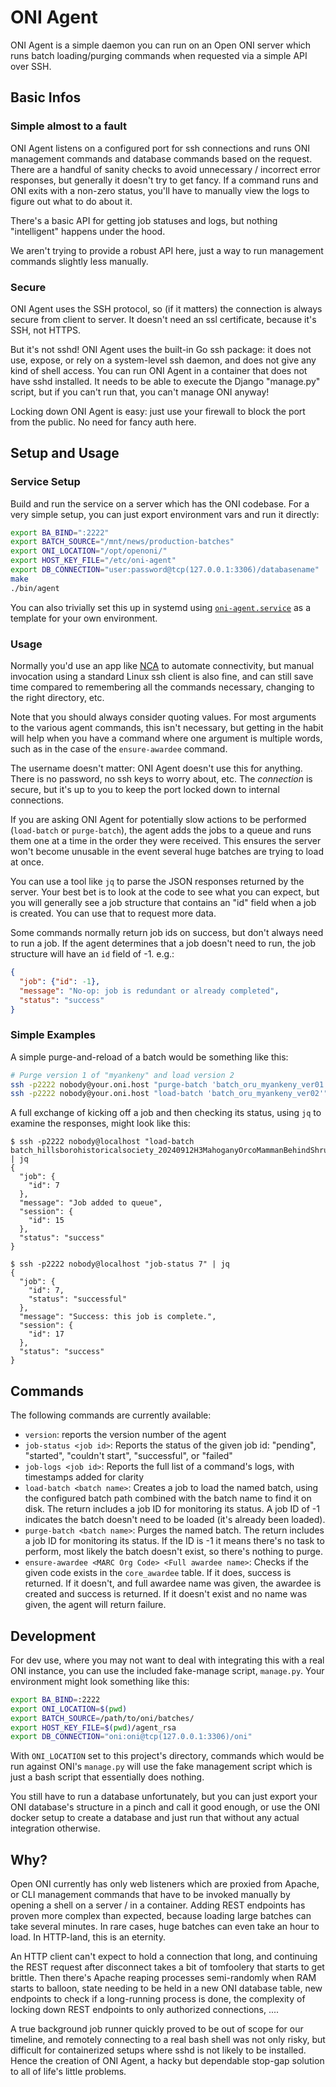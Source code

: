 # ONI Agent

ONI Agent is a simple daemon you can run on an Open ONI server which runs batch
loading/purging commands when requested via a simple API over SSH.

## Basic Infos

### Simple almost to a fault

ONI Agent listens on a configured port for ssh connections and runs ONI
management commands and database commands based on the request. There are a
handful of sanity checks to avoid unnecessary / incorrect error responses, but
generally it doesn't try to get fancy. If a command runs and ONI exits with a
non-zero status, you'll have to manually view the logs to figure out what to do
about it.

There's a basic API for getting job statuses and logs, but nothing
"intelligent" happens under the hood.

We aren't trying to provide a robust API here, just a way to run management
commands slightly less manually.

### Secure

ONI Agent uses the SSH protocol, so (if it matters) the connection is always
secure from client to server. It doesn't need an ssl certificate, because it's
SSH, not HTTPS.

But it's not sshd! ONI Agent uses the built-in Go ssh package: it does not use,
expose, or rely on a system-level ssh daemon, and does not give any kind of
shell access. You can run ONI Agent in a container that does not have sshd
installed. It needs to be able to execute the Django "manage.py" script, but
if you can't run that, you can't manage ONI anyway!

Locking down ONI Agent is easy: just use your firewall to block the port from
the public. No need for fancy auth here.

## Setup and Usage

### Service Setup

Build and run the service on a server which has the ONI codebase. For a very
simple setup, you can just export environment vars and run it directly:

```bash
export BA_BIND=":2222"
export BATCH_SOURCE="/mnt/news/production-batches"
export ONI_LOCATION="/opt/openoni/"
export HOST_KEY_FILE="/etc/oni-agent"
export DB_CONNECTION="user:password@tcp(127.0.0.1:3306)/databasename"
make
./bin/agent
```

You can also trivially set this up in systemd using
[`oni-agent.service`](oni-agent.service) as a template for your own
environment.

### Usage

Normally you'd use an app like [NCA][nca] to automate connectivity, but manual
invocation using a standard Linux ssh client is also fine, and can still save
time compared to remembering all the commands necessary, changing to the right
directory, etc.

Note that you should always consider quoting values. For most arguments to the
various agent commands, this isn't necessary, but getting in the habit will
help when you have a command where one argument is multiple words, such as in
the case of the `ensure-awardee` command.

The username doesn't matter: ONI Agent doesn't use this for anything. There is
no password, no ssh keys to worry about, etc. The *connection* is secure, but
it's up to you to keep the port locked down to internal connections.

If you are asking ONI Agent for potentially slow actions to be performed
(`load-batch` or `purge-batch`), the agent adds the jobs to a queue and runs
them one at a time in the order they were received. This ensures the server
won't become unusable in the event several huge batches are trying to load at
once.

You can use a tool like `jq` to parse the JSON responses returned by the
server. Your best bet is to look at the code to see what you can expect, but
you will generally see a job structure that contains an "id" field when a job
is created. You can use that to request more data.

Some commands normally return job ids on success, but don't always need to run
a job. If the agent determines that a job doesn't need to run, the job
structure will have an `id` field of -1. e.g.:

```json
{
  "job": {"id": -1},
  "message": "No-op: job is redundant or already completed",
  "status": "success"
}
```

[nca]: <https://github.com/uoregon-libraries/newspaper-curation-app>

### Simple Examples

A simple purge-and-reload of a batch would be something like this:

```bash
# Purge version 1 of "myankeny" and load version 2
ssh -p2222 nobody@your.oni.host "purge-batch 'batch_oru_myankeny_ver01'"
ssh -p2222 nobody@your.oni.host "load-batch 'batch_oru_myankeny_ver02'"
```

A full exchange of kicking off a job and then checking its status, using `jq`
to examine the responses, might look like this:

```
$ ssh -p2222 nobody@localhost "load-batch batch_hillsborohistoricalsociety_20240912H3MahoganyOrcoMammanBehindShrubs_ver01" | jq
{
  "job": {
    "id": 7
  },
  "message": "Job added to queue",
  "session": {
    "id": 15
  },
  "status": "success"
}

$ ssh -p2222 nobody@localhost "job-status 7" | jq
{
  "job": {
    "id": 7,
    "status": "successful"
  },
  "message": "Success: this job is complete.",
  "session": {
    "id": 17
  },
  "status": "success"
}
```

## Commands

The following commands are currently available:

- `version`: reports the version number of the agent
- `job-status <job id>`: Reports the status of the given job id: "pending",
  "started", "couldn't start", "successful", or "failed"
- `job-logs <job id>`: Reports the full list of a command's logs, with
  timestamps added for clarity
- `load-batch <batch name>`: Creates a job to load the named batch, using the
  configured batch path combined with the batch name to find it on disk. The
  return includes a job ID for monitoring its status. A job ID of -1 indicates
  the batch doesn't need to be loaded (it's already been loaded).
- `purge-batch <batch name>`: Purges the named batch. The return includes a job
  ID for monitoring its status. If the ID is -1 it means there's no task to
  perform, most likely the batch doesn't exist, so there's nothing to purge.
- `ensure-awardee <MARC Org Code> <Full awardee name>`: Checks if the given
  code exists in the `core_awardee` table. If it does, success is returned. If
  it doesn't, and full awardee name was given, the awardee is created and
  success is returned. If it doesn't exist and no name was given, the agent
  will return failure.

## Development

For dev use, where you may not want to deal with integrating this with a real
ONI instance, you can use the included fake-manage script, `manage.py`. Your
environment might look something like this:

```bash
export BA_BIND=:2222
export ONI_LOCATION=$(pwd)
export BATCH_SOURCE=/path/to/oni/batches/
export HOST_KEY_FILE=$(pwd)/agent_rsa
export DB_CONNECTION="oni:oni@tcp(127.0.0.1:3306)/oni"
```

With `ONI_LOCATION` set to this project's directory, commands which would be
run against ONI's `manage.py` will use the fake management script which is just
a bash script that essentially does nothing.

You still have to run a database unfortunately, but you can just export your
ONI database's structure in a pinch and call it good enough, or use the ONI
docker setup to create a database and just run that without any actual
integration otherwise.

## Why?

Open ONI currently has only web listeners which are proxied from Apache, or CLI
management commands that have to be invoked manually by opening a shell on a
server / in a container. Adding REST endpoints has proven more complex than
expected, because loading large batches can take several minutes. In rare cases,
huge batches can even take an hour to load. In HTTP-land, this is an eternity.

An HTTP client can't expect to hold a connection that long, and continuing the
REST request after disconnect takes a bit of tomfoolery that starts to get
brittle. Then there's Apache reaping processes semi-randomly when RAM starts to
balloon, state needing to be held in a new ONI database table, new endpoints to
check if a long-running process is done, the complexity of locking down REST
endpoints to only authorized connections, ....

A true background job runner quickly proved to be out of scope for our
timeline, and remotely connecting to a real bash shell was not only risky, but
difficult for containerized setups where sshd is not likely to be installed.
Hence the creation of ONI Agent, a hacky but dependable stop-gap solution to
all of life's little problems.
